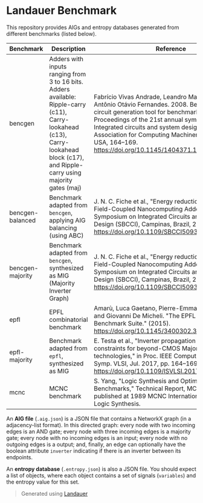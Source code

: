 # Landauer Benchmark

This repository provides AIGs and entropy databases generated from different benchmarks (listed below).

| Benchmark | Description | Reference |
| -- | -- | -- |
| bencgen | Adders with inputs ranging from 3 to 16 bits. Adders available: Ripple-carry (c11), Carry-lookahead (c13), Carry-lookahead block (c17), and Ripple-carry using majority gates (maj) | Fabrício Vivas Andrade, Leandro Maia Silva, and Antônio Otávio Fernandes. 2008. BenCGen: a digital circuit generation tool for benchmarks. In Proceedings of the 21st annual symposium on Integrated circuits and system design (SBCCI '08). Association for Computing Machinery, New York, NY, USA, 164–169. https://doi.org/10.1145/1404371.1404418 |
| bencgen-balanced | Benchmark adapted from `bencgen`, applying AIG balancing (using ABC) | J. N. C. Fiche et al., "Energy reduction opportunities in Field-Coupled Nanocomputing Adders," 2020 33rd Symposium on Integrated Circuits and Systems Design (SBCCI), Campinas, Brazil, 2020, pp. 1-6, https://doi.org/10.1109/SBCCI50935.2020.9189895 |
| bencgen-majority | Benchmark adapted from `bencgen`, synthesized as MIG (Majority Inverter Graph) | J. N. C. Fiche et al., "Energy reduction opportunities in Field-Coupled Nanocomputing Adders," 2020 33rd Symposium on Integrated Circuits and Systems Design (SBCCI), Campinas, Brazil, 2020, pp. 1-6, https://doi.org/10.1109/SBCCI50935.2020.9189895 |
| epfl | EPFL combinatorial benchmark | Amarù, Luca Gaetano, Pierre-Emmanuel Gaillardon and Giovanni De Micheli. "The EPFL Combinational Benchmark Suite." (2015). https://doi.org/10.1145/3400302.3415648 
| epfl-majority | Benchmark adapted from `epfl`, synthesized as MIG | E. Testa et al., "Inverter propagation and fan-out constraints for beyond-CMOS Majority-based technologies," in Proc. IEEE Comput. Soc. Annu. Symp. VLSI, Jul. 2017, pp. 164–169. https://doi.org/10.1109/ISVLSI.2017.37 |
| mcnc | MCNC benchmark | S. Yang, "Logic Synthesis and Optimization Benchmarks," Technical Report, MCNC, Dec. 1988, published at 1989 MCNC International Workshop on Logic Synthesis. |

An **AIG file** (`.aig.json`) is a JSON file that contains a NetworkX graph (in a adjacency-list format). In this directed graph: every node with two incoming edges is an AND gate; every node with three incoming edges is a majority gate; every node with no incoming edges is an input; every node with no outgoing edges is a output; and, finally, an edge can optionally have the boolean attribute `inverter` indicating if there is an inverter between its endpoints.

An **entropy database** (`.entropy.json`) is also a JSON file. You should expect a list of objects, where each object contains a set of signals (`variables`) and the entropy value for this set.

> Generated using [Landauer](https://github.com/mtdsousa/landauer)
